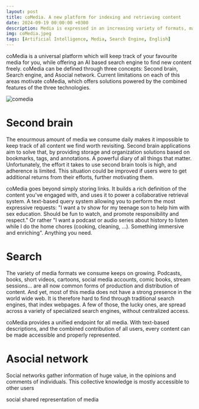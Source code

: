 ```yaml
---
layout: post
title: coMedia. A new platform for indexing and retrieving content
date: 2024-09-19 00:00:00 +0300
description: Media is expressed in an increasing variety of formats, many of which are poorly indexed by traditional search engines. New media is often independent of webpages, which calls for a new generation of content retrieval systems. This is the motivation for coMedia, a collaborative repository of media items. Through coMedia, users can keep a diary of their opinions on multi-media content, as well as finding new content that fits their needs. Through an LLM-based encoding of both media descriptions, opinions and queries, coMedia can produce high quality matches for the most expressive natural language requests.
img: coMedia.jpeg
tags: [Artificial Intelligence, Media, Search Engine, English]
---
```


coMedia is a universal platform which will keep track of your favourite media for you, while offering an AI based search engine to find new content freely. coMedia can be defined through three concepts: Second brain, Search engine, and Asocial network. Current limitations on each of this areas motivate coMedia, which offers solutions powered by the combined features of the three technologies.

![comedia]({{site.baseurl}}/assets/img/coMedia_triangle.jpeg)


# Second brain

The enourmous amount of media we consume daily makes it impossible to keep track of all content we find worth revisiting. Second brain applications aim to solve that, by providing storage and organization solutions based on bookmarks, tags, and annotations. A powerful diary of all things that matter. Unfortunately, the effort it takes to use second brain tools is high, and adherence is limited. This situation could be improved if users were to get additional returns from their efforts, further motivating them. 

coMedia goes beyond simply storing links. It builds a rich definition of the content you've engaged with, and uses it to power a collaborative retrieval system. A text-based query system allowing you to perform the most expressive requests: "I want a tv show for my teenage son to help him with sex education. Should be fun to watch, and promote responsibility and respect." Or rather "I want a podcast or audio series about history to listen while I do the home chores (cooking, cleaning, ...). Something immersive and enriching". Anything you need.

# Search

The variety of media formats we consume keeps on growing. Podcasts, books, short videos, cartoons, social media accounts, comic books, stream sessions... are all now common forms of production and distribution of content. And yet, most of this media does not have a strong presence in the world wide web. It is therefore hard to find through traditional search engines, that index webpages. A few of those, the lucky ones, are spread across a variety of specialized search engines, without centralized access.


coMedia provides a unified endpoint for all media. With text-based descriptions, and the combined contribution of all users, every content can be made accessible and properly represented.

# Asocial network

Social networks gather information of huge value, in the opinions and comments of individuals. This collective knowledge is mostly accessible to other users

social shared representation of media



